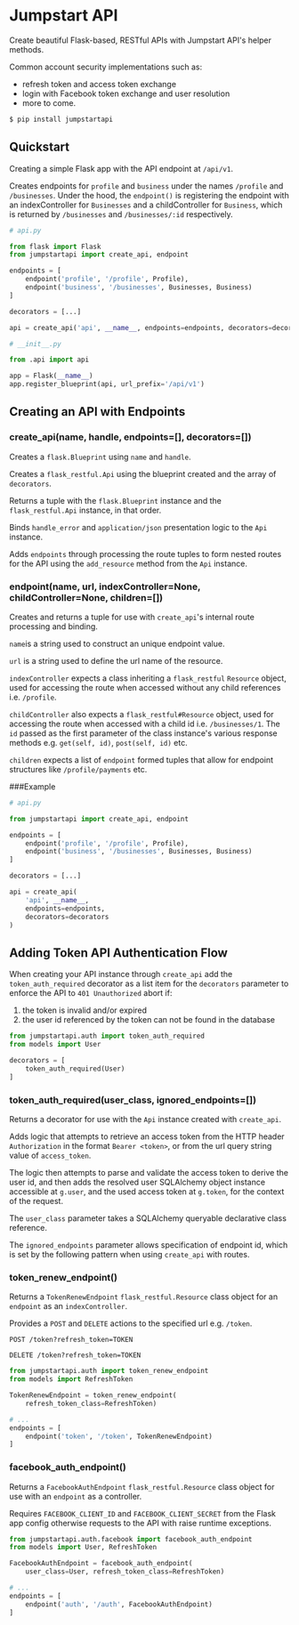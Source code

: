 # Jumpstart API

Create beautiful Flask-based, RESTful APIs with Jumpstart API's helper methods.

Common account security implementations such as:

- refresh token and access token exchange
- login with Facebook token exchange and user resolution
- more to come.

```bash
$ pip install jumpstartapi
```

## Quickstart

Creating a simple Flask app with the API endpoint at `/api/v1`.

Creates endpoints for `profile` and `business` under the names `/profile` and `/businesses`. Under the hood, the `endpoint()` is registering the endpoint with an indexController for `Businesses` and a childController for `Business`, which is returned by `/businesses` and `/businesses/:id` respectively.

```python
# api.py

from flask import Flask
from jumpstartapi import create_api, endpoint

endpoints = [
    endpoint('profile', '/profile', Profile),
    endpoint('business', '/businesses', Businesses, Business)
]

decorators = [...]

api = create_api('api', __name__, endpoints=endpoints, decorators=decorators)

# __init__.py

from .api import api

app = Flask(__name__)
app.register_blueprint(api, url_prefix='/api/v1')
```



## Creating an API with Endpoints

### create_api(name, handle, endpoints=[], decorators=[])

Creates a `flask.Blueprint` using `name` and `handle`.

Creates a `flask_restful.Api` using the blueprint created and the array of `decorators`.

Returns a tuple with the `flask.Blueprint` instance and the `flask_restful.Api` instance, in that order.

Binds `handle_error` and `application/json` presentation logic to the `Api` instance.

Adds `endpoints` through processing the route tuples to form nested routes for the API using the `add_resource` method from the `Api` instance.

### endpoint(name, url, indexController=None, childController=None, children=[])

Creates and returns a tuple for use with `create_api`'s internal route processing and binding.

`name`is a string used to construct an unique endpoint value.

`url` is a string used to define the url name of the resource.

`indexController` expects a class inheriting a `flask_restful` `Resource` object, used for accessing the route when accessed without any child references i.e. `/profile`.

`childController` also expects a `flask_restful#Resource` object, used for accessing the route when accessed with a child id i.e. `/businesses/1`. The `id` passed as the first parameter of the class instance's various response methods e.g. `get(self, id)`, `post(self, id)` etc.

`children` expects a list of  `endpoint` formed tuples that allow for endpoint structures like `/profile/payments` etc.

###Example

```python
# api.py

from jumpstartapi import create_api, endpoint

endpoints = [
    endpoint('profile', '/profile', Profile),
    endpoint('business', '/businesses', Businesses, Business)
]

decorators = [...]

api = create_api(
	'api', __name__,
	endpoints=endpoints,
	decorators=decorators
)
```

## Adding Token API Authentication Flow

When creating your API instance through `create_api` add the `token_auth_required` decorator as a list item for the `decorators` parameter to enforce the API to `401 Unauthorized` abort if:

1. the token is invalid and/or expired
2. the user id referenced by the token can not be found in the database

```python
from jumpstartapi.auth import token_auth_required
from models import User

decorators = [
  	token_auth_required(User)
]
```

### token_auth_required(user_class, ignored_endpoints=[])

Returns a decorator for use with the `Api` instance created with `create_api`.

Adds logic that attempts to retrieve an access token from the HTTP header `Authorization` in the format `Bearer <token>`, or from the url query string value of `access_token`.

The logic then attempts to parse and validate the access token to derive the user id, and then adds the resolved user SQLAlchemy object instance accessible at `g.user`, and the used access token at `g.token`, for the context of the request.

The `user_class` parameter takes a SQLAlchemy queryable declarative class reference.

The `ignored_endpoints` parameter allows specification of endpoint id, which is set by the following pattern when using `create_api` with routes.

### token_renew_endpoint()

Returns a `TokenRenewEndpoint` `flask_restful.Resource` class object for an `endpoint` as an `indexController`.

Provides a `POST` and `DELETE` actions to the specified url e.g. `/token`.

`POST /token?refresh_token=TOKEN`

`DELETE /token?refresh_token=TOKEN`

```python
from jumpstartapi.auth import token_renew_endpoint
from models import RefreshToken

TokenRenewEndpoint = token_renew_endpoint(
    refresh_token_class=RefreshToken)

# ...
endpoints = [
    endpoint('token', '/token', TokenRenewEndpoint)
]
```

### facebook_auth_endpoint()

Returns a `FacebookAuthEndpoint` `flask_restful.Resource` class object for use with an `endpoint` as a controller.

Requires `FACEBOOK_CLIENT_ID` and `FACEBOOK_CLIENT_SECRET` from the Flask app config otherwise requests to the API with raise runtime exceptions.

```python
from jumpstartapi.auth.facebook import facebook_auth_endpoint
from models import User, RefreshToken

FacebookAuthEndpoint = facebook_auth_endpoint(
    user_class=User, refresh_token_class=RefreshToken)

# ...
endpoints = [
	endpoint('auth', '/auth', FacebookAuthEndpoint)
]
```

